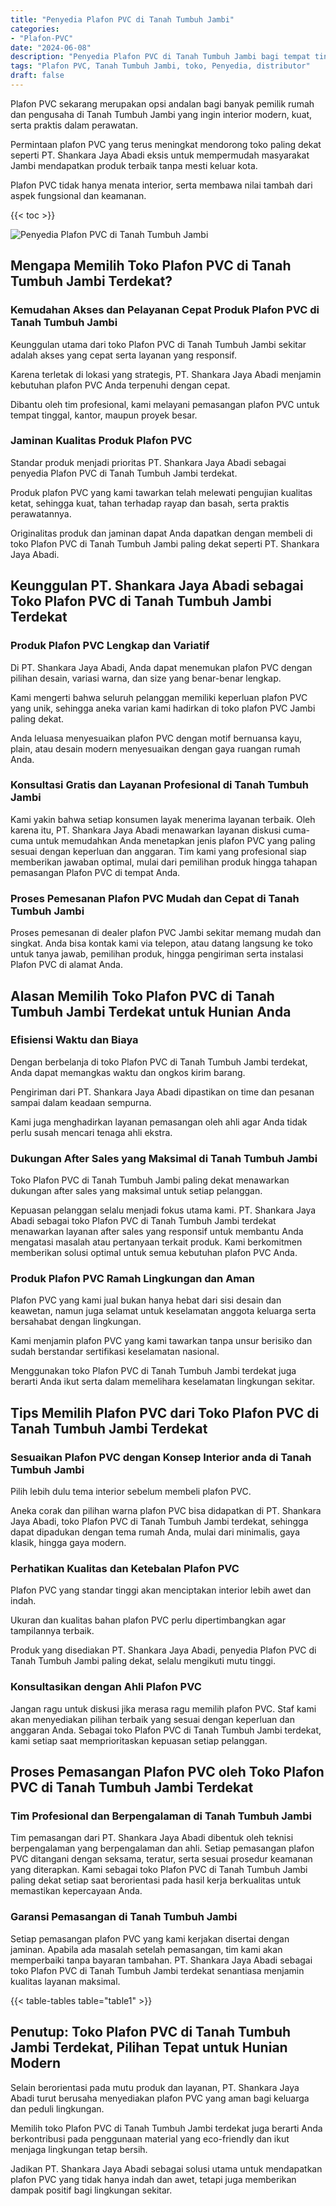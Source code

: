 ```yaml
---
title: "Penyedia Plafon PVC di Tanah Tumbuh Jambi"
categories: 
- "Plafon-PVC"
date: "2024-06-08"
description: "Penyedia Plafon PVC di Tanah Tumbuh Jambi bagi tempat tinggal, office, serta ritel. Plafon terbaik, variasi motif, pilihan warna modern, beserta servis penempatan dikerjakan oleh tenaga ahli ahli serta jaminan resmi!|Servis distribusi Plafon PVC di Tanah Tumbuh Jambi bagi keperluan tempat tinggal, office, maupun gerai, beserta plafon berkualitas dan penempatan oleh teknisi profesional dan jaminan resmi.|Alternatif Plafon PVC di Tanah Tumbuh Jambi yang terbukti bagi rumah, perkantoran, dan toko, bersama plafon unggulan dan pemasangan oleh teknisi berpengalaman serta jaminan resmi.|Distribusi Plafon PVC di Tanah Tumbuh Jambi untuk tempat tinggal, office, dan gerai, dengan plafon unggulan dan penempatan ditangani oleh tim profesional, disertai dengan garansi resmi.}"
tags: "Plafon PVC, Tanah Tumbuh Jambi, toko, Penyedia, distributor"
draft: false
---
```


Plafon PVC sekarang merupakan opsi andalan bagi banyak pemilik rumah dan pengusaha di Tanah Tumbuh Jambi yang ingin interior modern, kuat, serta praktis dalam perawatan.

Permintaan plafon PVC yang terus meningkat mendorong toko paling dekat seperti PT. Shankara Jaya Abadi eksis untuk mempermudah masyarakat Jambi mendapatkan produk terbaik tanpa mesti keluar kota.

Plafon PVC tidak hanya menata interior, serta membawa nilai tambah dari aspek fungsional dan keamanan.

{{< toc >}}

![Penyedia Plafon PVC di Tanah Tumbuh Jambi](/images/Plafon-PVC/Penyedia-Plafon-PVC-di-Tanah-Tumbuh-Jambi.png)


## Mengapa Memilih Toko Plafon PVC di Tanah Tumbuh Jambi Terdekat?

### Kemudahan Akses dan Pelayanan Cepat Produk Plafon PVC di Tanah Tumbuh Jambi

Keunggulan utama dari toko Plafon PVC di Tanah Tumbuh Jambi sekitar adalah akses yang cepat serta layanan yang responsif.

Karena terletak di lokasi yang strategis, PT. Shankara Jaya Abadi menjamin kebutuhan plafon PVC Anda terpenuhi dengan cepat.

Dibantu oleh tim profesional, kami melayani pemasangan plafon PVC untuk tempat tinggal, kantor, maupun proyek besar.

### Jaminan Kualitas Produk Plafon PVC

Standar produk menjadi prioritas PT. Shankara Jaya Abadi sebagai penyedia Plafon PVC di Tanah Tumbuh Jambi terdekat.

Produk plafon PVC yang kami tawarkan telah melewati pengujian kualitas ketat, sehingga kuat, tahan terhadap rayap dan basah, serta praktis perawatannya.

Originalitas produk dan jaminan dapat Anda dapatkan dengan membeli di toko Plafon PVC di Tanah Tumbuh Jambi paling dekat seperti PT. Shankara Jaya Abadi.

## Keunggulan PT. Shankara Jaya Abadi sebagai Toko Plafon PVC di Tanah Tumbuh Jambi Terdekat

### Produk Plafon PVC Lengkap dan Variatif

Di PT. Shankara Jaya Abadi, Anda dapat menemukan plafon PVC dengan pilihan desain, variasi warna, dan size yang benar-benar lengkap.

Kami mengerti bahwa seluruh pelanggan memiliki keperluan plafon PVC yang unik, sehingga aneka varian kami hadirkan di toko plafon PVC Jambi paling dekat.

Anda leluasa menyesuaikan plafon PVC dengan motif bernuansa kayu, plain, atau desain modern menyesuaikan dengan gaya ruangan rumah Anda.

### Konsultasi Gratis dan Layanan Profesional di Tanah Tumbuh Jambi

Kami yakin bahwa setiap konsumen layak menerima layanan terbaik. Oleh karena itu, PT. Shankara Jaya Abadi menawarkan layanan diskusi cuma-cuma untuk memudahkan Anda menetapkan jenis plafon PVC yang paling sesuai dengan keperluan dan anggaran. Tim kami yang profesional siap memberikan jawaban optimal, mulai dari pemilihan produk hingga tahapan pemasangan Plafon PVC di tempat Anda.

### Proses Pemesanan Plafon PVC Mudah dan Cepat di Tanah Tumbuh Jambi

Proses pemesanan di dealer plafon PVC Jambi sekitar memang mudah dan singkat. Anda bisa kontak kami via telepon, atau datang langsung ke toko untuk tanya jawab, pemilihan produk, hingga pengiriman serta instalasi Plafon PVC di alamat Anda.

## Alasan Memilih Toko Plafon PVC di Tanah Tumbuh Jambi Terdekat untuk Hunian Anda

### Efisiensi Waktu dan Biaya

Dengan berbelanja di toko Plafon PVC di Tanah Tumbuh Jambi terdekat, Anda dapat memangkas waktu dan ongkos kirim barang.

Pengiriman dari PT. Shankara Jaya Abadi dipastikan on time dan pesanan sampai dalam keadaan sempurna.

Kami juga menghadirkan layanan pemasangan oleh ahli agar Anda tidak perlu susah mencari tenaga ahli ekstra.

### Dukungan After Sales yang Maksimal di Tanah Tumbuh Jambi

Toko Plafon PVC di Tanah Tumbuh Jambi paling dekat menawarkan dukungan after sales yang maksimal untuk setiap pelanggan.

Kepuasan pelanggan selalu menjadi fokus utama kami. PT. Shankara Jaya Abadi sebagai toko Plafon PVC di Tanah Tumbuh Jambi terdekat menawarkan layanan after sales yang responsif untuk membantu Anda mengatasi masalah atau pertanyaan terkait produk. Kami berkomitmen memberikan solusi optimal untuk semua kebutuhan plafon PVC Anda.

### Produk Plafon PVC Ramah Lingkungan dan Aman

Plafon PVC yang kami jual bukan hanya hebat dari sisi desain dan keawetan, namun juga selamat untuk keselamatan anggota keluarga serta bersahabat dengan lingkungan.

Kami menjamin plafon PVC yang kami tawarkan tanpa unsur berisiko dan sudah berstandar sertifikasi keselamatan nasional.

Menggunakan toko Plafon PVC di Tanah Tumbuh Jambi terdekat juga berarti Anda ikut serta dalam memelihara keselamatan lingkungan sekitar.

## Tips Memilih Plafon PVC dari Toko Plafon PVC di Tanah Tumbuh Jambi Terdekat

### Sesuaikan Plafon PVC dengan Konsep Interior anda di Tanah Tumbuh Jambi

Pilih lebih dulu tema interior sebelum membeli plafon PVC.

Aneka corak dan pilihan warna plafon PVC bisa didapatkan di PT. Shankara Jaya Abadi, toko Plafon PVC di Tanah Tumbuh Jambi terdekat, sehingga dapat dipadukan dengan tema rumah Anda, mulai dari minimalis, gaya klasik, hingga gaya modern.

### Perhatikan Kualitas dan Ketebalan Plafon PVC

Plafon PVC yang standar tinggi akan menciptakan interior lebih awet dan indah.

Ukuran dan kualitas bahan plafon PVC perlu dipertimbangkan agar tampilannya terbaik.

Produk yang disediakan PT. Shankara Jaya Abadi, penyedia Plafon PVC di Tanah Tumbuh Jambi paling dekat, selalu mengikuti mutu tinggi.

### Konsultasikan dengan Ahli Plafon PVC

Jangan ragu untuk diskusi jika merasa ragu memilih plafon PVC. Staf kami akan menyediakan pilihan terbaik yang sesuai dengan keperluan dan anggaran Anda. Sebagai toko Plafon PVC di Tanah Tumbuh Jambi terdekat, kami setiap saat memprioritaskan kepuasan setiap pelanggan.

## Proses Pemasangan Plafon PVC oleh Toko Plafon PVC di Tanah Tumbuh Jambi Terdekat

### Tim Profesional dan Berpengalaman di Tanah Tumbuh Jambi

Tim pemasangan dari PT. Shankara Jaya Abadi dibentuk oleh teknisi berpengalaman yang berpengalaman dan ahli. Setiap pemasangan plafon PVC ditangani dengan seksama, teratur, serta sesuai prosedur keamanan yang diterapkan. Kami sebagai toko Plafon PVC di Tanah Tumbuh Jambi paling dekat setiap saat berorientasi pada hasil kerja berkualitas untuk memastikan kepercayaan Anda.

### Garansi Pemasangan di Tanah Tumbuh Jambi

Setiap pemasangan plafon PVC yang kami kerjakan disertai dengan jaminan. Apabila ada masalah setelah pemasangan, tim kami akan memperbaiki tanpa bayaran tambahan. PT. Shankara Jaya Abadi sebagai toko Plafon PVC di Tanah Tumbuh Jambi terdekat senantiasa menjamin kualitas layanan maksimal.

{{< table-tables table="table1" >}}

## Penutup: Toko Plafon PVC di Tanah Tumbuh Jambi Terdekat, Pilihan Tepat untuk Hunian Modern

Selain berorientasi pada mutu produk dan layanan, PT. Shankara Jaya Abadi turut berusaha menyediakan plafon PVC yang aman bagi keluarga dan peduli lingkungan.

Memilih toko Plafon PVC di Tanah Tumbuh Jambi terdekat juga berarti Anda berkontribusi pada penggunaan material yang eco-friendly dan ikut menjaga lingkungan tetap bersih.

Jadikan PT. Shankara Jaya Abadi sebagai solusi utama untuk mendapatkan plafon PVC yang tidak hanya indah dan awet, tetapi juga memberikan dampak positif bagi lingkungan sekitar.